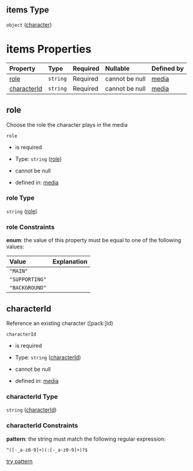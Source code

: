 ## items Type

`object` ([character](media-properties-characters-character.md))

# items Properties

| Property                    | Type     | Required | Nullable       | Defined by                                                                                                                                                       |
| :-------------------------- | :------- | :------- | :------------- | :--------------------------------------------------------------------------------------------------------------------------------------------------------------- |
| [role](#role)               | `string` | Required | cannot be null | [media](media-properties-characters-character-properties-role.md "https://fable.deno.dev/media.json#/properties/characters/items/properties/role")               |
| [characterId](#characterid) | `string` | Required | cannot be null | [media](media-properties-characters-character-properties-characterid.md "https://fable.deno.dev/media.json#/properties/characters/items/properties/characterId") |

## role

Choose the role the character plays in the media

`role`

*   is required

*   Type: `string` ([role](media-properties-characters-character-properties-role.md))

*   cannot be null

*   defined in: [media](media-properties-characters-character-properties-role.md "https://fable.deno.dev/media.json#/properties/characters/items/properties/role")

### role Type

`string` ([role](media-properties-characters-character-properties-role.md))

### role Constraints

**enum**: the value of this property must be equal to one of the following values:

| Value          | Explanation |
| :------------- | :---------- |
| `"MAIN"`       |             |
| `"SUPPORTING"` |             |
| `"BACKGROUND"` |             |

## characterId

Reference an existing character (\[pack:]id)

`characterId`

*   is required

*   Type: `string` ([characterId](media-properties-characters-character-properties-characterid.md))

*   cannot be null

*   defined in: [media](media-properties-characters-character-properties-characterid.md "https://fable.deno.dev/media.json#/properties/characters/items/properties/characterId")

### characterId Type

`string` ([characterId](media-properties-characters-character-properties-characterid.md))

### characterId Constraints

**pattern**: the string must match the following regular expression:&#x20;

```regexp
^([-_a-z0-9]+)(:[-_a-z0-9]+)?$
```

[try pattern](https://regexr.com/?expression=%5E\(%5B-_a-z0-9%5D%2B\)\(%3A%5B-_a-z0-9%5D%2B\)%3F%24 "try regular expression with regexr.com")
